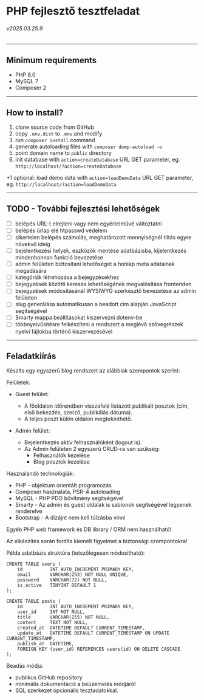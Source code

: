 # PHP fejlesztő tesztfeladat
###### v2025.03.25.9

---

## Minimum requirements

- PHP 8.0
- MySQL 7
- Composer 2

---

## How to install?

1. clone source code from GitHub
1. copy `.env.dist` to `.env` and modify
1. run `composer install` command
1. generate autoloading files with `composer dump-autoload -o`
1. point domain name to `public` directory
1. init database with `action=createDatabase` URL GET parameter, eg. `http://localhost/?action=createDatabase`

+1 optional: load demo data with `action=loadDemoData` URL GET parameter, eg. `http://localhost/?action=loadDemoData`
 
---

## TODO - További fejlesztési lehetőségek

- [ ] belépés URL-t elrejteni vagy nem egyértelművé változtatni
- [ ] belépés űrlap elé htpasswd védelem
- [ ] sikertelen belépés számolás, meghatározott mennyiségnél tiltás egyre növekvő ideig
- [ ] bejelentkezési helyek, eszközök mentése adatbázisba, kijelentkezés mindenhonnan funkció bevezetése
- [ ] admin felületen biztosítani lehetőséget a honlap meta adatainak megadására
- [ ] kategóriák létrehozása a bejegyzésekhez
- [ ] bejegyzések közötti keresés lehetőségének megvalósítása frontenden
- [ ] bejegyzések módosításánál WYSIWYG szerkesztő bevezetése az admin felületen
- [ ] slug generálása automatikusan a beadott cím alapján JavaScript segítségével
- [ ] Smarty mappa beállításokat kiszervezni dotenv-be
- [ ] többnyelvűsítésre felkészíteni a rendszert a meglévő szövegrészek nyelvi fájlokba történő kiszervezésével

---

## Feladatkiírás

Készíts egy egyszerű blog rendszert az alábbiak szempontok szerint:

Felületek:
- Guest felület:
  - A főoldalon időrendben visszafelé listázott publikált posztok (cím, első bekezdés, szerző, publikálás dátuma).
  - A teljes poszt külön oldalon megtekinthető.

- Admin felület:
  - Bejelentkezés aktív felhasználóként (logout is).
  - Az Admin felületen 2 egyszerű CRUD-ra van szükség:
    - Felhasználók kezelése
    - Blog posztok kezelése

Használandó technológiák:
- PHP - objektum orientált programozás
- Composer használata, PSR-4 autoloading
- MySQL - PHP PDO bővítmény segítségével
- Smarty - Az admin és guest oldalak is sablonok segítségével legyenek renderelve
- Bootstrap - A dizájnt nem kell túlzásba vinni

Egyéb PHP web framework és DB library / ORM nem használható!

Az elkészítés során fordíts kiemelt figyelmet a biztonsági szempontokra!

Példa adatbázis struktúra (tetszőlegesen módosítható):

```mysql
CREATE TABLE users (
    id          INT AUTO_INCREMENT PRIMARY KEY,
    email       VARCHAR(253) NOT NULL UNIQUE,
    password    VARCHAR(72) NOT NULL,
    is_active   TINYINT DEFAULT 1
);

CREATE TABLE posts (
    id          INT AUTO_INCREMENT PRIMARY KEY,
    user_id     INT NOT NULL,
    title       VARCHAR(255) NOT NULL,
    content     TEXT NOT NULL,
    created_at  DATETIME DEFAULT CURRENT_TIMESTAMP,
    update_at   DATETIME DEFAULT CURRENT_TIMESTAMP ON UPDATE CURRENT_TIMESTAMP,
    publish_at  DATETIME,
    FOREIGN KEY (user_id) REFERENCES users(id) ON DELETE CASCADE
);
```

Beadás módja:
- publikus GitHub repository
- minimális dokumentáció a beüzemelés módjáról
- SQL szerkezet opcionális tesztadatokkal.
